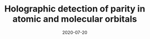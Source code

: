 ---
title: "Holographic detection of parity in atomic and molecular orbitals"
collection: publications
permalink: " /publication/2020-07-20-Holographic detection of parity in atomic and molecular orbitals"
date: 2020-07-20
venue: 'Phys. Rev. A'
paperurl: 'https://journals.aps.org/pra/abstract/10.1103/PhysRevA.102.013109'
citation: 'H. P. Kang, A. S. Maxwell et al. Holographic detection of parity in atomic and molecular orbitals Phys. Rev. A 102, 13109 (2020)'
---